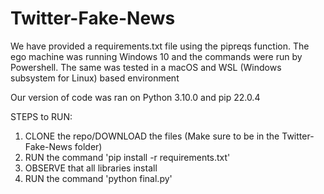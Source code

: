 # Twitter-Fake-News

We have provided a requirements.txt file using the pipreqs function. The ego machine was running Windows 10 and the commands were run by Powershell.
The same was tested in a macOS and WSL (Windows subsystem for Linux) based environment

Our version of code was ran on Python 3.10.0 and pip 22.0.4

STEPS to RUN:

1) CLONE the repo/DOWNLOAD the files (Make sure to be in the Twitter-Fake-News folder)
2) RUN the command 'pip install -r requirements.txt'
3) OBSERVE that all libraries install
4) RUN the command 'python final.py'